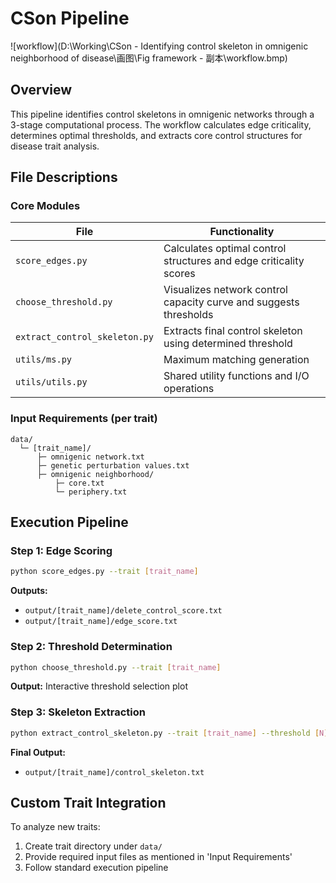 # CSon Pipeline

![workflow](D:\Working\CSon - Identifying control skeleton in omnigenic neighborhood of disease\画图\Fig framework - 副本\workflow.bmp)

## Overview

This pipeline identifies control skeletons in omnigenic networks through a 3-stage computational process. The workflow calculates edge criticality, determines optimal thresholds, and extracts core control structures for disease trait analysis.

## File Descriptions

### Core Modules
| File                          | Functionality                                                |
| ----------------------------- | ------------------------------------------------------------ |
| `score_edges.py`              | Calculates optimal control structures and edge criticality scores |
| `choose_threshold.py`         | Visualizes network control capacity curve and suggests thresholds |
| `extract_control_skeleton.py` | Extracts final control skeleton using determined threshold   |
| `utils/ms.py`                 | Maximum matching generation                                  |
| `utils/utils.py`              | Shared utility functions and I/O operations                  |

### Input Requirements (per trait)
```text
data/
  └─ [trait_name]/
      ├─ omnigenic network.txt
      ├─ genetic perturbation values.txt
      ├─ omnigenic neighborhood/
          ├─ core.txt
          └─ periphery.txt
```

## Execution Pipeline

### Step 1: Edge Scoring
```bash
python score_edges.py --trait [trait_name]
```
**Outputs:**
- `output/[trait_name]/delete_control_score.txt`
- `output/[trait_name]/edge_score.txt`

### Step 2: Threshold Determination
```bash
python choose_threshold.py --trait [trait_name]
```
**Output:** Interactive threshold selection plot

### Step 3: Skeleton Extraction
```bash
python extract_control_skeleton.py --trait [trait_name] --threshold [N]
```
**Final Output:**
- `output/[trait_name]/control_skeleton.txt`

## Custom Trait Integration
To analyze new traits:
1. Create trait directory under `data/`
2. Provide required input files as mentioned in 'Input Requirements'
3. Follow standard execution pipeline

